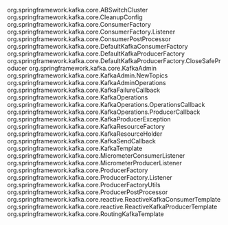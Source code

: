 org.springframework.kafka.core.ABSwitchCluster
org.springframework.kafka.core.CleanupConfig
org.springframework.kafka.core.ConsumerFactory
org.springframework.kafka.core.ConsumerFactory.Listener
org.springframework.kafka.core.ConsumerPostProcessor
org.springframework.kafka.core.DefaultKafkaConsumerFactory
org.springframework.kafka.core.DefaultKafkaProducerFactory
org.springframework.kafka.core.DefaultKafkaProducerFactory.CloseSafeProducer
org.springframework.kafka.core.KafkaAdmin
org.springframework.kafka.core.KafkaAdmin.NewTopics
org.springframework.kafka.core.KafkaAdminOperations
org.springframework.kafka.core.KafkaFailureCallback
org.springframework.kafka.core.KafkaOperations
org.springframework.kafka.core.KafkaOperations.OperationsCallback
org.springframework.kafka.core.KafkaOperations.ProducerCallback
org.springframework.kafka.core.KafkaProducerException
org.springframework.kafka.core.KafkaResourceFactory
org.springframework.kafka.core.KafkaResourceHolder
org.springframework.kafka.core.KafkaSendCallback
org.springframework.kafka.core.KafkaTemplate
org.springframework.kafka.core.MicrometerConsumerListener
org.springframework.kafka.core.MicrometerProducerListener
org.springframework.kafka.core.ProducerFactory
org.springframework.kafka.core.ProducerFactory.Listener
org.springframework.kafka.core.ProducerFactoryUtils
org.springframework.kafka.core.ProducerPostProcessor
org.springframework.kafka.core.reactive.ReactiveKafkaConsumerTemplate
org.springframework.kafka.core.reactive.ReactiveKafkaProducerTemplate
org.springframework.kafka.core.RoutingKafkaTemplate